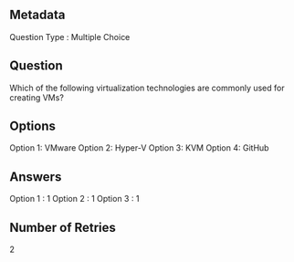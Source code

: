 ## Metadata
Question Type : Multiple Choice

## Question
Which of the following virtualization technologies are commonly used for creating VMs?

## Options
Option 1: VMware
Option 2: Hyper-V
Option 3: KVM
Option 4: GitHub

## Answers
Option 1 : 1
Option 2 : 1
Option 3 : 1

## Number of Retries
2

